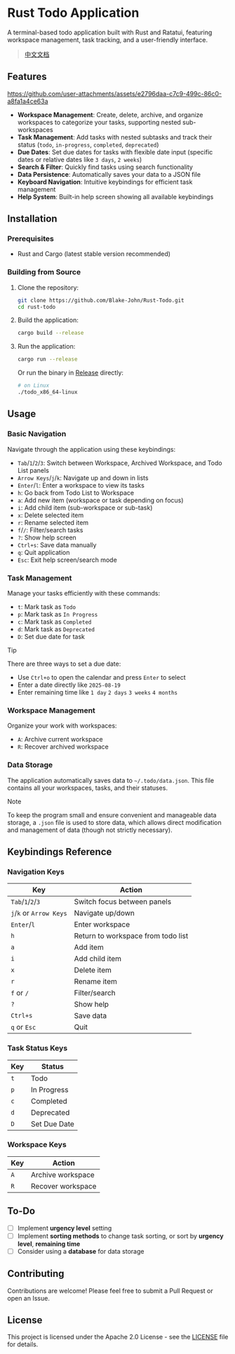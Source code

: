 # Rust Todo Application

A terminal-based todo application built with Rust and Ratatui, featuring workspace management, task tracking, and a user-friendly interface.

> [中文文档](./README_zh.md)

## Features

<https://github.com/user-attachments/assets/e2796daa-c7c9-499c-86c0-a8fa1a4ce63a>

- **Workspace Management**: Create, delete, archive, and organize workspaces to categorize your tasks, supporting nested sub-workspaces
- **Task Management**: Add tasks with nested subtasks and track their status (`todo`, `in-progress`, `completed`, `deprecated`)
- **Due Dates**: Set due dates for tasks with flexible date input (specific dates or relative dates like `3 days`, `2 weeks`)
- **Search & Filter**: Quickly find tasks using search functionality
- **Data Persistence**: Automatically saves your data to a JSON file
- **Keyboard Navigation**: Intuitive keybindings for efficient task management
- **Help System**: Built-in help screen showing all available keybindings

## Installation

### Prerequisites

- Rust and Cargo (latest stable version recommended)

### Building from Source

1. Clone the repository:

   ```bash
   git clone https://github.com/Blake-John/Rust-Todo.git
   cd rust-todo
   ```

2. Build the application:

   ```bash
   cargo build --release
   ```

3. Run the application:

   ```bash
   cargo run --release
   ```

   Or run the binary in [Release](https://github.com/Blake-John/Rust-Todo/releases) directly:

   ```bash
   # on Linux
   ./todo_x86_64-linux
   ```

## Usage

### Basic Navigation

Navigate through the application using these keybindings:

- `Tab`/`1`/`2`/`3`: Switch between Workspace, Archived Workspace, and Todo List panels
- `Arrow Keys`/`j`/`k`: Navigate up and down in lists
- `Enter`/`l`: Enter a workspace to view its tasks
- `h`: Go back from Todo List to Workspace
- `a`: Add new item (workspace or task depending on focus)
- `i`: Add child item (sub-workspace or sub-task)
- `x`: Delete selected item
- `r`: Rename selected item
- `f`/`/`: Filter/search tasks
- `?`: Show help screen
- `Ctrl+s`: Save data manually
- `q`: Quit application
- `Esc`: Exit help screen/search mode

### Task Management

Manage your tasks efficiently with these commands:

- `t`: Mark task as `Todo`
- `p`: Mark task as `In Progress`
- `c`: Mark task as `Completed`
- `d`: Mark task as `Deprecated`
- `D`: Set due date for task

> [!TIP]
> There are three ways to set a due date:
>
> - Use `Ctrl+o` to open the calendar and press `Enter` to select
> - Enter a date directly like `2025-08-19`
> - Enter remaining time like `1 day` `2 days` `3 weeks` `4 months`

### Workspace Management

Organize your work with workspaces:

- `A`: Archive current workspace
- `R`: Recover archived workspace

### Data Storage

The application automatically saves data to `~/.todo/data.json`. This file contains all your workspaces, tasks, and their statuses.

> [!NOTE]
> To keep the program small and ensure convenient and manageable data storage, a `.json` file is used to store data, which allows direct modification and management of data (though not strictly necessary).

## Keybindings Reference

### Navigation Keys

| Key | Action |
|-----|--------|
| `Tab`/`1`/`2`/`3` | Switch focus between panels |
| `j`/`k` or `Arrow Keys` | Navigate up/down |
| `Enter`/`l` | Enter workspace |
| `h` | Return to workspace from todo list |
| `a` | Add item |
| `i` | Add child item |
| `x` | Delete item |
| `r` | Rename item |
| `f` or `/` | Filter/search |
| `?` | Show help |
| `Ctrl+s` | Save data |
| `q` or `Esc` | Quit |

### Task Status Keys

| Key | Status |
|-----|--------|
| `t` | Todo |
| `p` | In Progress |
| `c` | Completed |
| `d` | Deprecated |
| `D` | Set Due Date |

### Workspace Keys

| Key | Action |
|-----|--------|
| `A` | Archive workspace |
| `R` | Recover workspace |

## To-Do

- [ ] Implement **urgency level** setting
- [ ] Implement **sorting methods** to change task sorting, or sort by **urgency level**, **remaining time**
- [ ] Consider using a **database** for data storage

## Contributing

Contributions are welcome! Please feel free to submit a Pull Request or open an Issue.

## License

This project is licensed under the Apache 2.0 License - see the [LICENSE](LICENSE) file for details.
